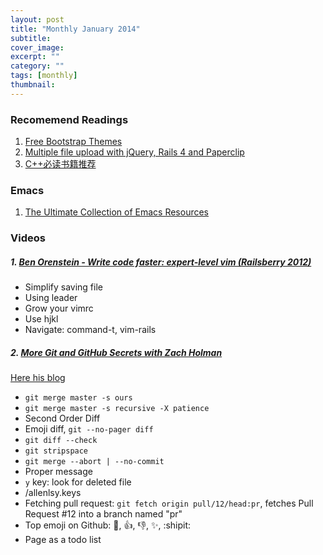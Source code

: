 ```yaml
---
layout: post
title: "Monthly January 2014"
subtitle:
cover_image:
excerpt: ""
category: ""
tags: [monthly]
thumbnail:
---
```


### Recomemend Readings

1. [Free Bootstrap Themes](http://www.blacktie.co/)
2. [Multiple file upload with jQuery, Rails 4 and Paperclip](http://5minutenpause.com/blog/2013/09/04/multiple-file-upload-with-jquery-rails-4-and-paperclip/)
3. [C++必读书籍推荐](http://bestcbooks.com/recommended-cpp-books)

### Emacs

1. [The Ultimate Collection of Emacs Resources](http://batsov.com/articles/2011/11/30/the-ultimate-collection-of-emacs-resources/)


### Videos

##### 1. [Ben Orenstein - Write code faster: expert-level vim (Railsberry 2012)](https://www.youtube.com/watch?v=SkdrYWhh-8s)

* Simplify saving file
* Using leader
* Grow your vimrc
* Use hjkl
* Navigate: command-t, vim-rails

##### 2.  [More Git and GitHub Secrets with Zach Holman](https://vimeo.com/76197230)

[Here his blog](http://zachholman.com/talk/more-git-and-github-secrets/)

* `git merge master -s ours`
* `git merge master -s recursive -X patience`
* Second Order Diff
* Emoji diff, `git --no-pager diff`
* `git diff --check`
* `git stripspace`
* `git merge --abort | --no-commit`
* Proper message
* `y` key: look for deleted file
* /allenlsy.keys
* Fetching pull request: `git fetch origin pull/12/head:pr`, fetches Pull Request #12 into a branch named "pr"
* Top emoji on Github: :clap:, :+1:, :-1:, :sparkles:, :shipit:
* Page as a todo list


